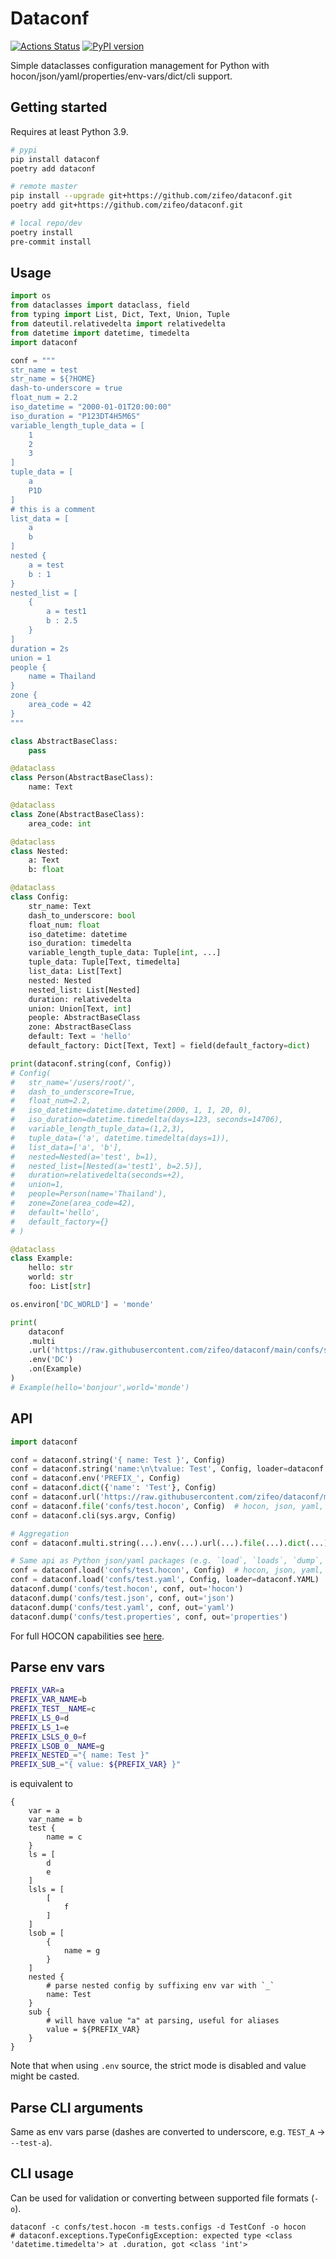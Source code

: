 # Dataconf

[![Actions Status](https://github.com/zifeo/dataconf/actions/workflows/test-release.yaml/badge.svg)](https://github.com/zifeo/dataconf/actions)
[![PyPI version](https://badge.fury.io/py/dataconf.svg)](https://badge.fury.io/py/dataconf)

Simple dataclasses configuration management for Python with
hocon/json/yaml/properties/env-vars/dict/cli support.

## Getting started

Requires at least Python 3.9.

```bash
# pypi
pip install dataconf
poetry add dataconf

# remote master
pip install --upgrade git+https://github.com/zifeo/dataconf.git
poetry add git+https://github.com/zifeo/dataconf.git

# local repo/dev
poetry install
pre-commit install
```

## Usage

```python
import os
from dataclasses import dataclass, field
from typing import List, Dict, Text, Union, Tuple
from dateutil.relativedelta import relativedelta
from datetime import datetime, timedelta
import dataconf

conf = """
str_name = test
str_name = ${?HOME}
dash-to-underscore = true
float_num = 2.2
iso_datetime = "2000-01-01T20:00:00"
iso_duration = "P123DT4H5M6S"
variable_length_tuple_data = [
    1
    2
    3
]
tuple_data = [
    a
    P1D
]
# this is a comment
list_data = [
    a
    b
]
nested {
    a = test
    b : 1
}
nested_list = [
    {
        a = test1
        b : 2.5
    }
]
duration = 2s
union = 1
people {
    name = Thailand
}
zone {
    area_code = 42
}
"""

class AbstractBaseClass:
    pass

@dataclass
class Person(AbstractBaseClass):
    name: Text

@dataclass
class Zone(AbstractBaseClass):
    area_code: int

@dataclass
class Nested:
    a: Text
    b: float

@dataclass
class Config:
    str_name: Text
    dash_to_underscore: bool
    float_num: float
    iso_datetime: datetime
    iso_duration: timedelta
    variable_length_tuple_data: Tuple[int, ...]
    tuple_data: Tuple[Text, timedelta]
    list_data: List[Text]
    nested: Nested
    nested_list: List[Nested]
    duration: relativedelta
    union: Union[Text, int]
    people: AbstractBaseClass
    zone: AbstractBaseClass
    default: Text = 'hello'
    default_factory: Dict[Text, Text] = field(default_factory=dict)

print(dataconf.string(conf, Config))
# Config(
#   str_name='/users/root/',
#   dash_to_underscore=True,
#   float_num=2.2,
#   iso_datetime=datetime.datetime(2000, 1, 1, 20, 0),
#   iso_duration=datetime.timedelta(days=123, seconds=14706),
#   variable_length_tuple_data=(1,2,3),
#   tuple_data=('a', datetime.timedelta(days=1)),
#   list_data=['a', 'b'],
#   nested=Nested(a='test', b=1),
#   nested_list=[Nested(a='test1', b=2.5)],
#   duration=relativedelta(seconds=+2),
#   union=1,
#   people=Person(name='Thailand'),
#   zone=Zone(area_code=42),
#   default='hello',
#   default_factory={}
# )

@dataclass
class Example:
    hello: str
    world: str
    foo: List[str]

os.environ['DC_WORLD'] = 'monde'

print(
    dataconf
    .multi
    .url('https://raw.githubusercontent.com/zifeo/dataconf/main/confs/simple.hocon')
    .env('DC')
    .on(Example)
)
# Example(hello='bonjour',world='monde')
```

## API

```python
import dataconf

conf = dataconf.string('{ name: Test }', Config)
conf = dataconf.string('name:\n\tvalue: Test', Config, loader=dataconf.YAML)  # dataconf.HOCON by default
conf = dataconf.env('PREFIX_', Config)
conf = dataconf.dict({'name': 'Test'}, Config)
conf = dataconf.url('https://raw.githubusercontent.com/zifeo/dataconf/master/confs/test.hocon', Config)  # hocon, json, yaml, properties
conf = dataconf.file('confs/test.hocon', Config)  # hocon, json, yaml, properties
conf = dataconf.cli(sys.argv, Config)

# Aggregation
conf = dataconf.multi.string(...).env(...).url(...).file(...).dict(...).cli(...).on(Config)

# Same api as Python json/yaml packages (e.g. `load`, `loads`, `dump`, `dumps`)
conf = dataconf.load('confs/test.hocon', Config)  # hocon, json, yaml, properties
conf = dataconf.load('confs/test.yaml', Config, loader=dataconf.YAML)  # dataconf.HOCON by default
dataconf.dump('confs/test.hocon', conf, out='hocon')
dataconf.dump('confs/test.json', conf, out='json')
dataconf.dump('confs/test.yaml', conf, out='yaml')
dataconf.dump('confs/test.properties', conf, out='properties')
```

For full HOCON capabilities see
[here](https://github.com/chimpler/pyhocon/#example-of-hocon-file).

## Parse env vars

```bash
PREFIX_VAR=a
PREFIX_VAR_NAME=b
PREFIX_TEST__NAME=c
PREFIX_LS_0=d
PREFIX_LS_1=e
PREFIX_LSLS_0_0=f
PREFIX_LSOB_0__NAME=g
PREFIX_NESTED_="{ name: Test }"
PREFIX_SUB_="{ value: ${PREFIX_VAR} }"
```

is equivalent to

```
{
    var = a
    var_name = b
    test {
        name = c
    }
    ls = [
        d
        e
    ]
    lsls = [
        [
            f
        ]
    ]
    lsob = [
        {
            name = g
        }
    ]
    nested {
        # parse nested config by suffixing env var with `_`
        name: Test
    }
    sub {
        # will have value "a" at parsing, useful for aliases
        value = ${PREFIX_VAR}
    }
}
```

Note that when using `.env` source, the strict mode is disabled and value might
be casted.

## Parse CLI arguments

Same as env vars parse (dashes are converted to underscore, e.g. `TEST_A` →
`--test-a`).

## CLI usage

Can be used for validation or converting between supported file formats (`-o`).

```shell
dataconf -c confs/test.hocon -m tests.configs -d TestConf -o hocon
# dataconf.exceptions.TypeConfigException: expected type <class 'datetime.timedelta'> at .duration, got <class 'int'>
```
